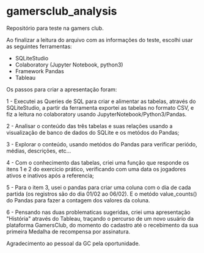 # gamersclub_analysis
Repositório para teste  na gamers club.

Ao finalizar a leitura do arquivo com as informações do teste, escolhi usar as seguintes ferramentas:
- SQLiteStudio
- Colaboratory (Jupyter Notebook, python3)
- Framework Pandas
- Tableau

Os passos para criar a apresentação foram:

1 - Executei as Queries de SQL para criar e alimentar as tabelas, através do SQLiteStudio, a partir da ferramenta exportei as tabelas no formato CSV, e fiz a leitura no colaboratory usando JupyterNotebook/Python3/Pandas.

2 - Analisar o conteúdo das três tabelas e suas relações usando a visualização de banco de dados do SQLite e os metódos do Pandas;

3 - Explorar o conteúdo, usando metódos do Pandas para verificar periódo, médias, descrições, etc...

4 - Com o conhecimento das tabelas, criei uma função que responde os itens 1 e 2 do exercicio prático, verificando com uma data os jogadores ativos e inativos após a referencia;

5 - Para o item 3, usei o pandas para criar uma coluna com o dia de cada partida (os registros são do dia 01/02 ao 06/02). E o metódo value_counts() do Pandas para fazer a contagem dos valores da coluna.

6 - Pensando nas duas problematicas sugeridas, criei uma apresentação "História" através do Tableau, traçando o percurso de um novo usuário da plataforma GamersClub, do momento do cadastro até o recebimento da sua primeira Medalha de recompensa por assinatura.


Agradecimento ao pessoal da GC pela oportunidade.
